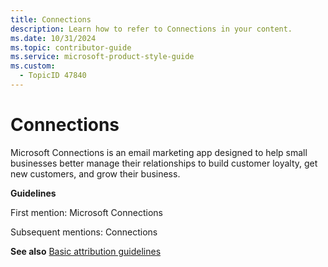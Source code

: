 ```yaml
---
title: Connections
description: Learn how to refer to Connections in your content.
ms.date: 10/31/2024
ms.topic: contributor-guide
ms.service: microsoft-product-style-guide
ms.custom:
  - TopicID 47840
---
```



# Connections

Microsoft Connections is an email marketing app designed to help small businesses better manage their relationships to build customer loyalty, get new customers, and grow their business.

**Guidelines**

First mention: Microsoft Connections

Subsequent mentions: Connections

**See also** [Basic attribution guidelines](~\product-and-feature-names\basic-attribution-guidelines.md)